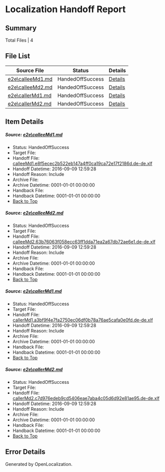 # <a name='report-top'></a> Localization Handoff Report

## Summary
 Total Files | 4

## File List
 Source File | Status | Details 
 ----------- | ------ | ------- 
 [e2e\calleeMd1.md](https://github.com/OpenLocalizationTestOrg/ol-test0/blob/49557252780a8c17abfc519c91b85319f64318d4/e2e/calleeMd1.md) | HandedOffSuccess | [Details](#05134ca8717db28d4dbe56542272e1ec3354f88b1)
 [e2e\calleeMd2.md](https://github.com/OpenLocalizationTestOrg/ol-test0/blob/49557252780a8c17abfc519c91b85319f64318d4/e2e/calleeMd2.md) | HandedOffSuccess | [Details](#43fc630f25c0fe18f7086a01b1a33b4a1f9499662)
 [e2e\callerMd1.md](https://github.com/OpenLocalizationTestOrg/ol-test0/blob/49557252780a8c17abfc519c91b85319f64318d4/e2e/callerMd1.md) | HandedOffSuccess | [Details](#6ac41f7cfb9fad04938b56364b03201715ce10da3)
 [e2e\callerMd2.md](https://github.com/OpenLocalizationTestOrg/ol-test0/blob/49557252780a8c17abfc519c91b85319f64318d4/e2e/callerMd2.md) | HandedOffSuccess | [Details](#17fb357aa45b53f7addf5fb220ababf9f7f140d44)

## Item Details
##### <a name='05134ca8717db28d4dbe56542272e1ec3354f88b1'></a> Source: [e2e\calleeMd1.md](https://github.com/OpenLocalizationTestOrg/ol-test0/blob/49557252780a8c17abfc519c91b85319f64318d4/e2e/calleeMd1.md)
* Status: HandedOffSuccess
* Target File: 
* Handoff File: [calleeMd1.e8f5ecec2b522eb147a4ff0ca19ca72e17f2186d.de-de.xlf](https://github.com/OpenLocalizationTestOrg/ol-test0-handoff/blob/eb230b5a654b0646c07637efd5420c9ebdfbd05d/ol-handoff/OpenLocalizationTestOrg/ol-test0-dede/yuwzho/ht/calleeMd1.e8f5ecec2b522eb147a4ff0ca19ca72e17f2186d.de-de.xlf)
* Handoff Datetime: 2016-09-09 12:59:28
* Handoff Reason: Include
* Archive File: 
* Archive Datetime: 0001-01-01 00:00:00
* Handback File: 
* Handback Datetime: 0001-01-01 00:00:00
* [Back to Top](#report-top)

##### <a name='43fc630f25c0fe18f7086a01b1a33b4a1f9499662'></a> Source: [e2e\calleeMd2.md](https://github.com/OpenLocalizationTestOrg/ol-test0/blob/49557252780a8c17abfc519c91b85319f64318d4/e2e/calleeMd2.md)
* Status: HandedOffSuccess
* Target File: 
* Handoff File: [calleeMd2.63b76063f058ecc63ff1dda71ea2a67db72ae6e1.de-de.xlf](https://github.com/OpenLocalizationTestOrg/ol-test0-handoff/blob/eb230b5a654b0646c07637efd5420c9ebdfbd05d/ol-handoff/OpenLocalizationTestOrg/ol-test0-dede/yuwzho/ht/calleeMd2.63b76063f058ecc63ff1dda71ea2a67db72ae6e1.de-de.xlf)
* Handoff Datetime: 2016-09-09 12:59:28
* Handoff Reason: Include
* Archive File: 
* Archive Datetime: 0001-01-01 00:00:00
* Handback File: 
* Handback Datetime: 0001-01-01 00:00:00
* [Back to Top](#report-top)

##### <a name='6ac41f7cfb9fad04938b56364b03201715ce10da3'></a> Source: [e2e\callerMd1.md](https://github.com/OpenLocalizationTestOrg/ol-test0/blob/49557252780a8c17abfc519c91b85319f64318d4/e2e/callerMd1.md)
* Status: HandedOffSuccess
* Target File: 
* Handoff File: [callerMd1.a3bf9f4e7fa2750ec06df0b78a76ae5cafa0e0fd.de-de.xlf](https://github.com/OpenLocalizationTestOrg/ol-test0-handoff/blob/eb230b5a654b0646c07637efd5420c9ebdfbd05d/ol-handoff/OpenLocalizationTestOrg/ol-test0-dede/yuwzho/ht/callerMd1.a3bf9f4e7fa2750ec06df0b78a76ae5cafa0e0fd.de-de.xlf)
* Handoff Datetime: 2016-09-09 12:59:28
* Handoff Reason: Include
* Archive File: 
* Archive Datetime: 0001-01-01 00:00:00
* Handback File: 
* Handback Datetime: 0001-01-01 00:00:00
* [Back to Top](#report-top)

##### <a name='17fb357aa45b53f7addf5fb220ababf9f7f140d44'></a> Source: [e2e\callerMd2.md](https://github.com/OpenLocalizationTestOrg/ol-test0/blob/49557252780a8c17abfc519c91b85319f64318d4/e2e/callerMd2.md)
* Status: HandedOffSuccess
* Target File: 
* Handoff File: [callerMd2.c7d976edeb9cd5406eae7aba4c05d6d92e81ae95.de-de.xlf](https://github.com/OpenLocalizationTestOrg/ol-test0-handoff/blob/eb230b5a654b0646c07637efd5420c9ebdfbd05d/ol-handoff/OpenLocalizationTestOrg/ol-test0-dede/yuwzho/ht/callerMd2.c7d976edeb9cd5406eae7aba4c05d6d92e81ae95.de-de.xlf)
* Handoff Datetime: 2016-09-09 12:59:28
* Handoff Reason: Include
* Archive File: 
* Archive Datetime: 0001-01-01 00:00:00
* Handback File: 
* Handback Datetime: 0001-01-01 00:00:00
* [Back to Top](#report-top)


## Error Details

Generated by OpenLocalization.
